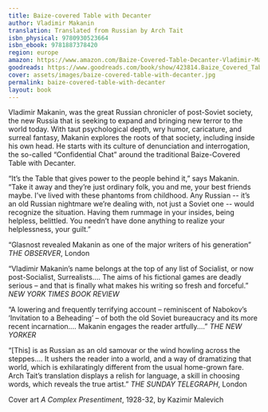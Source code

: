 ```yaml
---
title: Baize-covered Table with Decanter
author: Vladimir Makanin
translation: Translated from Russian by Arch Tait
isbn_physical: 9780930523664
isbn_ebook: 9781887378420
region: europe
amazon: https://www.amazon.com/Baize-Covered-Table-Decanter-Vladimir-Makanin-ebook/dp/B0C382KJ8L/ref=tmm_kin_swatch_0?_encoding=UTF8&qid=&sr=
goodreads: https://www.goodreads.com/book/show/423814.Baize_Covered_Table_with_Decanter
cover: assets/images/baize-covered-table-with-decanter.jpg
permalink: baize-covered-table-with-decanter
layout: book
---
```

Vladimir Makanin, was the great Russian chronicler of post-Soviet society, the new Russia that is seeking to expand and bringing new terror to the world today. With taut psychological depth, wry humor, caricature, and surreal fantasy, Makanin explores the roots of that society, including inside his own head. He starts with its culture of denunciation and interrogation, the so-called “Confidential Chat” around the traditional Baize-Covered Table with Decanter.

“It’s the Table that gives power to the people behind it,” says Makanin. “Take it away and they’re just ordinary folk, you and me, your best friends maybe. I’ve lived with these phantoms from childhood. Any Russian -- it’s an old Russian nightmare we’re dealing with, not just a Soviet one -- would recognize the situation. Having them rummage in your insides, being helpless, belittled. You needn’t have done anything to realize your helplessness, your guilt.”

“Glasnost revealed Makanin as one of the major writers of his generation”   *THE OBSERVER*, London

“Vladimir Makanin’s name belongs at the top of any list of Socialist, or now post-Socialist, Surrealists…. The aims of his fictional games are deadly serious – and that is finally what makes his writing so fresh and forceful.”                   *NEW YORK TIMES BOOK REVIEW*

“A lowering and frequently terrifying account – reminiscent of Nabokov’s ‘Invitation to a Beheading’ – of both the old Soviet bureaucracy and its more recent incarnation.... Makanin engages the reader artfully....”                 *THE NEW YORKER*

“[This] is as Russian as an old samovar or the wind howling across the steppes…. It ushers the reader into a world, and a way of dramatizing that world, which is exhilaratingly different from the usual home-grown fare. Arch Tait’s translation displays a relish for language, a skill in choosing words, which reveals the true artist.”                                                                         *THE SUNDAY TELEGRAPH*, London

Cover art *A Complex Presentiment*, 1928-32, by Kazimir Malevich
